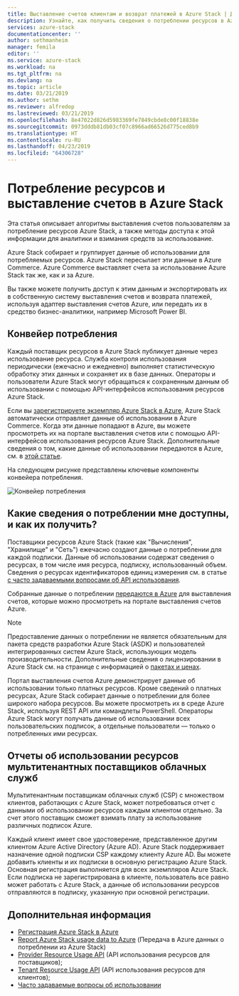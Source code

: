```yaml
---
title: Выставление счетов клиентам и возврат платежей в Azure Stack | Документация Майкрософт
description: Узнайте, как получить сведения о потреблении ресурсов в Azure Stack.
services: azure-stack
documentationcenter: ''
author: sethmanheim
manager: femila
editor: ''
ms.service: azure-stack
ms.workload: na
ms.tgt_pltfrm: na
ms.devlang: na
ms.topic: article
ms.date: 03/21/2019
ms.author: sethm
ms.reviewer: alfredop
ms.lastreviewed: 03/21/2019
ms.openlocfilehash: 8e47022d826d5983369fe7849cbde8c00f18838e
ms.sourcegitcommit: 0973dddb81db03cf07c8966ad66526d775ced8b9
ms.translationtype: HT
ms.contentlocale: ru-RU
ms.lasthandoff: 04/23/2019
ms.locfileid: "64306728"
---
```

# <a name="usage-and-billing-in-azure-stack"></a>Потребление ресурсов и выставление счетов в Azure Stack

Эта статья описывает алгоритмы выставления счетов пользователям за потребление ресурсов Azure Stack, а также методы доступа к этой информации для аналитики и взимания средств за использование.

Azure Stack собирает и группирует данные об использовании для потребляемых ресурсов. Azure Stack пересылает эти данные в Azure Commerce. Azure Commerce выставляет счета за использование Azure Stack так же, как и за Azure.

Вы также можете получить доступ к этим данным и экспортировать их в собственную систему выставления счетов и возврата платежей, используя адаптер выставления счетов Azure, или передать их в средство бизнес-аналитики, например Microsoft Power BI.

## <a name="usage-pipeline"></a>Конвейер потребления

Каждый поставщик ресурсов в Azure Stack публикует данные через использование ресурса. Служба контроля использования периодически (ежечасно и ежедневно) выполняет статистическую обработку этих данных и сохраняет их в базе данных. Операторы и пользователи Azure Stack могут обращаться к сохраненным данным об использовании с помощью API-интерфейсов использования ресурсов Azure Stack.

Если вы [зарегистрируете экземпляр Azure Stack в Azure](azure-stack-registration.md ), Azure Stack автоматически отправляет данные об использовании в Azure Commerce. Когда эти данные попадают в Azure, вы можете просмотреть их на портале выставления счетов или с помощью API-интерфейсов использования ресурсов Azure Stack. Дополнительные сведения о том, какие данные об использовании передаются в Azure, см. в [этой статье](azure-stack-usage-reporting.md).  

На следующем рисунке представлены ключевые компоненты конвейера потребления.

![Конвейер потребления](media/azure-stack-billing-and-chargeback/usagepipeline.png)

## <a name="what-usage-information-can-i-find-and-how"></a>Какие сведения о потреблении мне доступны, и как их получить?

Поставщики ресурсов Azure Stack (такие как "Вычисления", "Хранилище" и "Сеть") ежечасно создают данные о потреблении для каждой подписки. Данные об использовании содержат сведения о ресурсах, в том числе имя ресурса, подписку, использованный объем. Сведения о ресурсах идентификаторов единиц измерения см. в статье [с часто задаваемыми вопросами об API использования](azure-stack-usage-related-faq.md).

Собранные данные о потреблении [передаются в Azure](azure-stack-usage-reporting.md) для выставления счетов, которые можно просмотреть на портале выставления счетов Azure.

> [!NOTE]  
> Предоставление данных о потреблении не является обязательным для пакета средств разработки Azure Stack (ASDK) и пользователей интегрированных систем Azure Stack, использующих модель производительности. Дополнительные сведения о лицензировании в Azure Stack см. на странице с информацией о [пакетах и ценах](https://azure.microsoft.com/mediahandler/files/resourcefiles/5bc3f30c-cd57-4513-989e-056325eb95e1/Azure-Stack-packaging-and-pricing-datasheet.pdf).

Портал выставления счетов Azure демонстрирует данные об использовании только платных ресурсов. Кроме сведений о платных ресурсах, Azure Stack собирает данные о потреблении для более широкого набора ресурсов. Вы можете просмотреть их в среде Azure Stack, используя REST API или командлеты PowerShell. Операторы Azure Stack могут получать данные об использовании всех пользовательских подписок, а отдельные пользователи — только о потребленных ими ресурсах.

## <a name="usage-reporting-for-multitenant-cloud-service-providers"></a>Отчеты об использовании ресурсов мультитенантных поставщиков облачных служб

Мультитенантным поставщикам облачных служб (CSP) с множеством клиентов, работающих с Azure Stack, может потребоваться отчет с данными об использовании ресурсов каждым клиентом отдельно. За счет этого поставщик сможет взимать плату за использование различных подписок Azure.

Каждый клиент имеет свое удостоверение, представленное другим клиентом Azure Active Directory (Azure AD). Azure Stack поддерживает назначение одной подписки CSP каждому клиенту Azure AD. Вы можете добавить клиенты и их подписки в основную регистрацию Azure Stack. Основная регистрация выполняется для всех экземпляров Azure Stack. Если подписка не зарегистрирована в клиенте, пользователь все равно может работать с Azure Stack, а данные об использовании ресурсов отправляются в подписку, указанную при основной регистрации.

## <a name="next-steps"></a>Дополнительная информация

- [Регистрация Azure Stack в Azure](azure-stack-registration.md)
- [Report Azure Stack usage data to Azure](azure-stack-usage-reporting.md) (Передача в Azure данных о потреблении из Azure Stack)
- [Provider Resource Usage API](azure-stack-provider-resource-api.md) (API использования ресурсов для поставщиков);
- [Tenant Resource Usage API](azure-stack-tenant-resource-usage-api.md) (API использования ресурсов для клиентов);
- [Часто задаваемые вопросы об использовании](azure-stack-usage-related-faq.md)